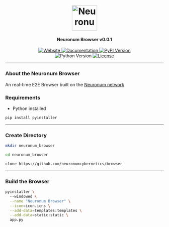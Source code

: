 <h1 align="center">
  <img src="https://neuronum.net/static/neuronum.svg" alt="Neuronum" width="80">
</h1>
<h4 align="center">Neuronum Browser v0.0.1</h4>

<p align="center">
  <a href="https://neuronum.net">
    <img src="https://img.shields.io/badge/Website-Neuronum-blue" alt="Website">
  </a>
  <a href="https://github.com/neuronumcybernetics/neuronum">
    <img src="https://img.shields.io/badge/Docs-Read%20now-green" alt="Documentation">
  </a>
  <a href="https://pypi.org/project/neuronum/">
    <img src="https://img.shields.io/pypi/v/neuronum.svg" alt="PyPI Version">
  </a><br>
  <img src="https://img.shields.io/badge/Python-3.8%2B-yellow" alt="Python Version">
  <a href="https://github.com/neuronumcybernetics/neuronum/blob/main/LICENSE.md">
    <img src="https://img.shields.io/badge/License-MIT-blue.svg" alt="License">
  </a>
</p>

------------------

### **About the Neuronum Browser**
An real-time E2E Browser built on the [Neuronum network](https://github.com/neuronumcybernetics/neuronum)

### Requirements
- Python installed

```sh
pip install pyinstaller
```

------------------

### **Create Directory**
```sh
mkdir neuronum_browser
```

```sh
cd neuronum_browser
```

```sh
clone https://github.com/neuronumcybernetics/browser
```

------------------

### **Build the Browser**
```sh
pyinstaller \                                                                                        
  --windowed \
  --name "Neuronum Browser" \
  --icon=icon.icns \
  --add-data=templates:templates \
  --add-data=static:static \
  app.py
```